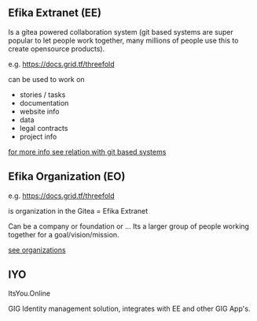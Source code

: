 
## Efika Extranet (EE)
 
Is a gitea powered collaboration system (git based systems are super popular to let people work together, many millions of people use this to create opensource products).

e.g. https://docs.grid.tf/threefold

can be used to work on

- stories / tasks
- documentation
- website info
- data
- legal contracts
- project info 

[for more info see relation with git based systems](github_gitea.md)

## Efika Organization (EO)

e.g. https://docs.grid.tf/threefold

is organization in the Gitea = Efika Extranet

Can be a company or foundation or ...
Its a larger group of people working together for a goal/vision/mission.

[see organizations](organizations.md)


## IYO

ItsYou.Online

GIG Identity management solution, integrates with EE and other GIG App's.

